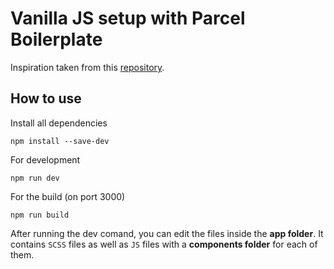 # Vanilla JS setup with Parcel Boilerplate

Inspiration taken from this [repository](https://github.com/bradtraversy/vanilla-parcel-boilerplate).

## How to use

Install all dependencies

```
npm install --save-dev
```

For development

```
npm run dev
```

For the build (on port 3000)

```
npm run build
```

After running the dev comand, you can edit the files inside the **app folder**. It contains `SCSS` files as well as `JS` files with a **components folder** for each of them.
